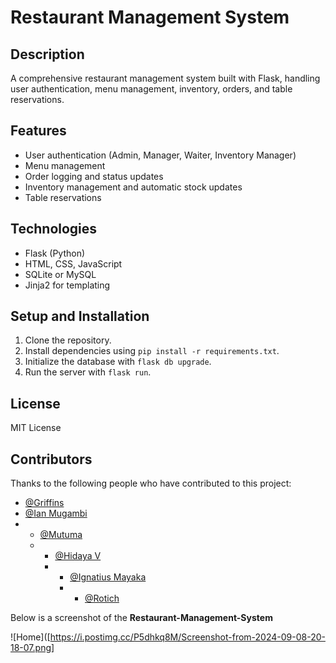 

# Restaurant Management System

## Description
A comprehensive restaurant management system built with Flask, handling user authentication, menu management, inventory, orders, and table reservations.

## Features
- User authentication (Admin, Manager, Waiter, Inventory Manager)
- Menu management
- Order logging and status updates
- Inventory management and automatic stock updates
- Table reservations

## Technologies
- Flask (Python)
- HTML, CSS, JavaScript
- SQLite or MySQL
- Jinja2 for templating

## Setup and Installation
1. Clone the repository.
2. Install dependencies using `pip install -r requirements.txt`.
3. Initialize the database with `flask db upgrade`.
4. Run the server with `flask run`.

## License
MIT License

## Contributors

Thanks to the following people who have contributed to this project:

- [@Griffins](https://github.com/The-Grit-Agencies)
- [@Ian Mugambi](https://github.com/1anmugambi)
- - [@Mutuma](https://github.com/ericmutuma15)
  - - [@Hidaya V](https://github.com/Hi-da-ya)
    - - [@Ignatius Mayaka](https://github.com/Ignatiuscaesar-sketch)
      - - [@Rotich](https://github.com/Rotichgideon)

Below is a screenshot of the **Restaurant-Management-System** 

![Home]([https://i.postimg.cc/P5dhkq8M/Screenshot-from-2024-09-08-20-18-07.png]
